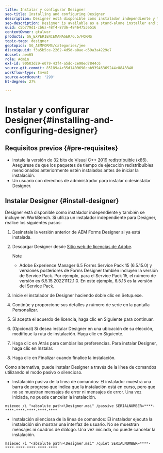 ```yaml
---
title: Instalar y configurar Designer
seo-title: Installing and configuring Designer
description: Designer está disponible como instalador independiente y también se incluye en Workbench. Aprenda a instalar Designer independiente.
seo-description: Designer is available as a stand-alone installer and is also bundled with Workbench. Learn how to install stand-alone Designer.
uuid: c5b779d1-cb6a-48f4-87d6-48464753e516
contentOwner: gtalwar
products: SG_EXPERIENCEMANAGER/6.5/FORMS
topic-tags: designer
geptopics: SG_AEMFORMS/categories/jee
discoiquuid: f3a5b5ce-2262-4d5d-a8ae-d59a3a4229e7
docset: aem65
role: Admin
exl-id: 90503d29-e079-43f4-a5dc-ce90ed7844c6
source-git-commit: 85189a4c35d1409690cbb93946369244e8848340
workflow-type: tm+mt
source-wordcount: '290'
ht-degree: 27%

---
```


# Instalar y configurar Designer{#installing-and-configuring-designer}

## Requisitos previos {#pre-requisites}

* Instale la versión de 32 bits de  [Visual C++ 2019 redistribuible (x86)](https://learn.microsoft.com/en-us/cpp/windows/latest-supported-vc-redist?view=msvc-170). Asegúrese de que los paquetes de tiempo de ejecución redistribuibles mencionados anteriormente estén instalados antes de iniciar la instalación.
* Un usuario con derechos de administrador para instalar o desinstalar Designer.

## Instalar Designer {#install-designer}

Designer está disponible como instalador independiente y también se incluye en WorkBench. Si utiliza un instalador independiente para Designer, realice los siguientes pasos:

1. Desinstale la versión anterior de AEM Forms Designer si ya está instalada.
1. Descargar Designer desde [Sitio web de licencias de Adobe](https://licensing.adobe.com/).

   >[!NOTE]
   >
   > * Adobe Experience Manager 6.5 Forms Service Pack 15 (6.5.15.0) y versiones posteriores de Forms Designer también incluyen la versión de Service Pack. Por ejemplo, para el Service Pack 15, el número de versión es 6.5.15.20221112.1.0. En este ejemplo, 6.5.15 es la versión del Service Pack.


1. Inicie el instalador de Designer haciendo doble clic en Setup.exe.
1. Continúe y proporcione sus detalles y número de serie en la pantalla Personalizar.
1. Si acepta el acuerdo de licencia, haga clic en Siguiente para continuar.
1. (Opcional) Si desea instalar Designer en una ubicación de su elección, modifique la ruta de instalación. Haga clic en Siguiente.
1. Haga clic en Atrás para cambiar las preferencias. Para instalar Designer, haga clic en Instalar.
1. Haga clic en Finalizar cuando finalice la instalación.

Como alternativa, puede instalar Designer a través de la línea de comandos utilizando el modo pasivo o silencioso.

* Instalación pasiva de la línea de comandos: El instalador muestra una barra de progreso que indica que la instalación está en curso, pero que no se muestran mensajes de error ni mensajes de error. Una vez iniciada, no puede cancelar la instalación.

```shell
msiexec /i "<absolute path>\Designer.msi" /passive SERIALNUMBER=****-****-****-****-****-****
```

* Instalación silenciosa de la línea de comandos: El instalador ejecuta la instalación sin mostrar una interfaz de usuario. No se muestran mensajes ni cuadros de diálogo. Una vez iniciada, no puede cancelar la instalación.

```shell
msiexec /i "<absolute path>\Designer.msi" /quiet SERIALNUMBER=****-****-****-****-****-****
```
